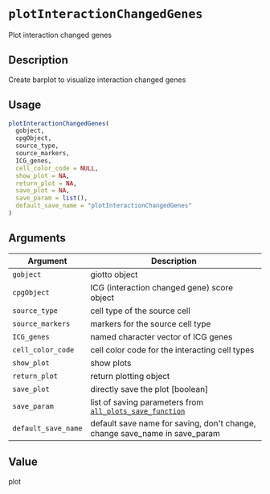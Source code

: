 # `plotInteractionChangedGenes`

Plot interaction changed genes


## Description

Create barplot to visualize interaction changed genes


## Usage

```r
plotInteractionChangedGenes(
  gobject,
  cpgObject,
  source_type,
  source_markers,
  ICG_genes,
  cell_color_code = NULL,
  show_plot = NA,
  return_plot = NA,
  save_plot = NA,
  save_param = list(),
  default_save_name = "plotInteractionChangedGenes"
)
```


## Arguments

Argument      |Description
------------- |----------------
`gobject`     |     giotto object
`cpgObject`     |     ICG (interaction changed gene) score object
`source_type`     |     cell type of the source cell
`source_markers`     |     markers for the source cell type
`ICG_genes`     |     named character vector of ICG genes
`cell_color_code`     |     cell color code for the interacting cell types
`show_plot`     |     show plots
`return_plot`     |     return plotting object
`save_plot`     |     directly save the plot [boolean]
`save_param`     |     list of saving parameters from [`all_plots_save_function`](#allplotssavefunction)
`default_save_name`     |     default save name for saving, don't change, change save_name in save_param


## Value

plot


